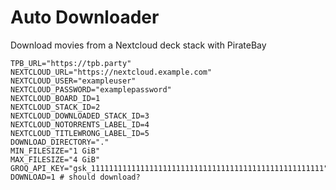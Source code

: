# Auto Downloader

Download movies from a Nextcloud deck stack with PirateBay

```
TPB_URL="https://tpb.party"
NEXTCLOUD_URL="https://nextcloud.example.com"
NEXTCLOUD_USER="exampleuser"
NEXTCLOUD_PASSWORD="examplepassword"
NEXTCLOUD_BOARD_ID=1
NEXTCLOUD_STACK_ID=2
NEXTCLOUD_DOWNLOADED_STACK_ID=3
NEXTCLOUD_NOTORRENTS_LABEL_ID=4
NEXTCLOUD_TITLEWRONG_LABEL_ID=5
DOWNLOAD_DIRECTORY="."
MIN_FILESIZE="1 GiB"
MAX_FILESIZE="4 GiB"
GROQ_API_KEY="gsk_1111111111111111111111111111111111111111111111111111"
DOWNLOAD=1 # should download?
```
